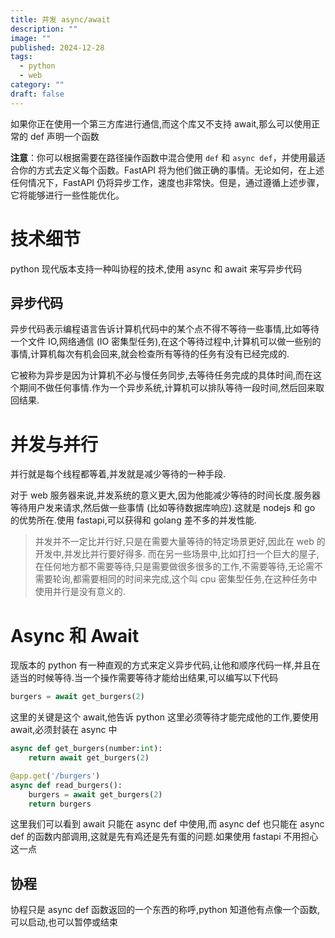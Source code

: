 ```yaml
---
title: 并发 async/await
description: ""
image: ""
published: 2024-12-28
tags:
  - python
  - web
category: ""
draft: false
---
```


如果你正在使用一个第三方库进行通信,而这个库又不支持 await,那么可以使用正常的 def 声明一个函数

**注意**：你可以根据需要在路径操作函数中混合使用 `def` 和 `async def`，并使用最适合你的方式去定义每个函数。FastAPI 将为他们做正确的事情。无论如何，在上述任何情况下，FastAPI 仍将异步工作，速度也非常快。但是，通过遵循上述步骤，它将能够进行一些性能优化。

# 技术细节

python 现代版本支持一种叫协程的技术,使用 async 和 await 来写异步代码

## 异步代码

异步代码表示编程语言告诉计算机代码中的某个点不得不等待一些事情,比如等待一个文件 IO,网络通信 (IO 密集型任务),在这个等待过程中,计算机可以做一些别的事情,计算机每次有机会回来,就会检查所有等待的任务有没有已经完成的.

它被称为异步是因为计算机不必与慢任务同步,去等待任务完成的具体时间,而在这个期间不做任何事情.作为一个异步系统,计算机可以排队等待一段时间,然后回来取回结果.

# 并发与并行

并行就是每个线程都等着,并发就是减少等待的一种手段.

对于 web 服务器来说,并发系统的意义更大,因为他能减少等待的时间长度.服务器等待用户发来请求,然后做一些事情 (比如等待数据库响应).这就是 nodejs 和 go 的优势所在.使用 fastapi,可以获得和 golang 差不多的并发性能.

> 并发并不一定比并行好,只是在需要大量等待的特定场景更好,因此在 web 的开发中,并发比并行要好得多.
> 而在另一些场景中,比如打扫一个巨大的屋子,在任何地方都不需要等待,只是需要做很多很多的工作,不需要等待,无论需不需要轮询,都需要相同的时间来完成,这个叫 cpu 密集型任务,在这种任务中使用并行是没有意义的.

# Async 和 Await

现版本的 python 有一种直观的方式来定义异步代码,让他和顺序代码一样,并且在适当的时候等待.当一个操作需要等待才能给出结果,可以编写以下代码

```python
burgers = await get_burgers(2)
```

这里的关键是这个 await,他告诉 python 这里必须等待才能完成他的工作,要使用 await,必须封装在 async 中

```python
async def get_burgers(number:int):
	return await get_burgers(2)

@app.get('/burgers')
async def read_burgers():
	burgers = await get_burgers(2)
	return burgers
```

这里我们可以看到 await 只能在 async def 中使用,而 async def 也只能在 async def 的函数内部调用,这就是先有鸡还是先有蛋的问题.如果使用 fastapi 不用担心这一点

## 协程

协程只是 async def 函数返回的一个东西的称呼,python 知道他有点像一个函数,可以启动,也可以暂停或结束
